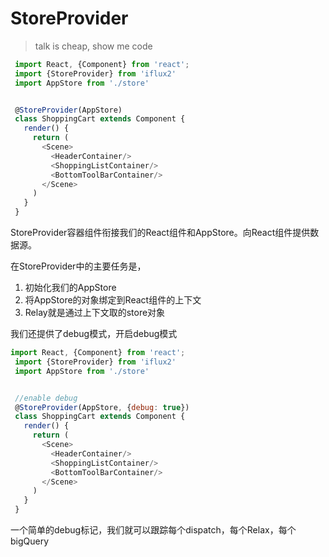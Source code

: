 # StoreProvider

> talk is cheap, show me code

```js
 import React, {Component} from 'react';
 import {StoreProvider} from 'iflux2'
 import AppStore from './store'


 @StoreProvider(AppStore)
 class ShoppingCart extends Component {
   render() {
     return (
       <Scene>
         <HeaderContainer/>
         <ShoppingListContainer/>
         <BottomToolBarContainer/>
       </Scene>
     )
   }
 }
```

StoreProvider容器组件衔接我们的React组件和AppStore。向React组件提供数据源。

在StoreProvider中的主要任务是，
1. 初始化我们的AppStore
2. 将AppStore的对象绑定到React组件的上下文
3. Relay就是通过上下文取的store对象

我们还提供了debug模式，开启debug模式
```js
import React, {Component} from 'react';
 import {StoreProvider} from 'iflux2'
 import AppStore from './store'


 //enable debug
 @StoreProvider(AppStore, {debug: true})
 class ShoppingCart extends Component {
   render() {
     return (
       <Scene>
         <HeaderContainer/>
         <ShoppingListContainer/>
         <BottomToolBarContainer/>
       </Scene>
     )
   }
 }
```
一个简单的debug标记，我们就可以跟踪每个dispatch，每个Relax，每个bigQuery
